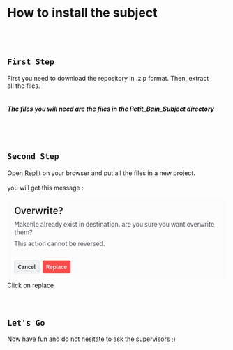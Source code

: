 # How to install the subject

<br/><br/>

## `First Step`

First you need to download the repository in .zip format. Then, extract\
all the files.
<br/><br/>


##### *The files you will need are the files in the Petit_Bain_Subject directory*

<br/><br/>

## `Second Step`

Open [Replit](https://replit.com/) on your browser and put all the files in a new project.\
<br/>
you will get this message :

<img src='assets/Overwrite.png'>

<br/>
Click on replace<br/><br/><br/>

## `Let's Go`

Now have fun and do not hesitate to ask the supervisors ;)